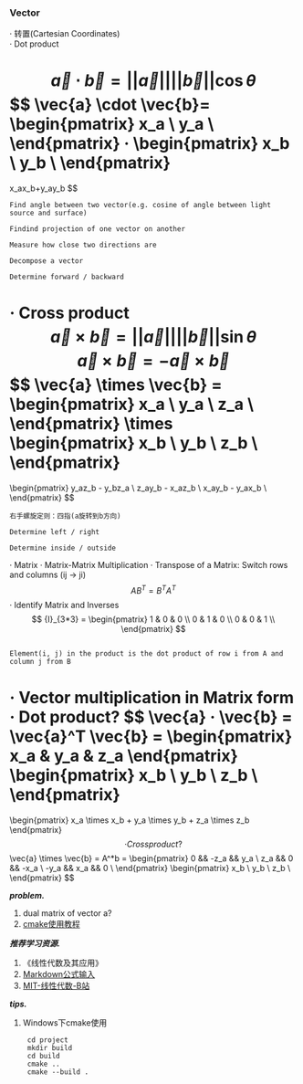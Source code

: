 ### Vector

· 转置(Cartesian Coordinates)  
· Dot product  

$$ \vec{a} \cdot \vec{b}=||\vec{a}||||\vec{b}||\cos\theta $$
$$ \vec{a} \cdot \vec{b}=
\begin{pmatrix} 
x_a \\ 
y_a \\
\end{pmatrix}
·
\begin{pmatrix} 
x_b \\ 
y_b \\
\end{pmatrix}
=
x_ax_b+y_ay_b
$$

```
Find angle between two vector(e.g. cosine of angle between light source and surface)

Findind projection of one vector on another

Measure how close two directions are

Decompose a vector

Determine forward / backward
```

· Cross product
$$ \vec{a} \times \vec{b} = ||\vec{a}||||\vec{b}||\sin\theta $$
$$ \vec{a} \times \vec{b} = -\vec{a} \times \vec{b} $$
$$ \vec{a} \times \vec{b} = 
\begin{pmatrix} 
x_a \\ 
y_a \\
z_a \\
\end{pmatrix}
\times
\begin{pmatrix}
x_b \\
y_b \\
z_b \\
\end{pmatrix}
=
\begin{pmatrix}
y_az_b - y_bz_a \\
z_ay_b - x_az_b \\
x_ay_b - y_ax_b \\
\end{pmatrix}
$$ 
```
右手螺旋定则：四指(a旋转到b方向)

Determine left / right

Determine inside / outside

```

· Matrix
· Matrix-Matrix Multiplication
· Transpose of a Matrix: Switch rows and columns (ij -> ji)
$$ {AB}^T = B^TA^T $$
· Identify Matrix and Inverses
$$ {I}_{3*3} = 
\begin{pmatrix}
1 & 0 & 0 \\
0 & 1 & 0 \\
0 & 0 & 1 \\
\end{pmatrix}
$$
```

Element(i, j) in the product is the dot product of row i from A and column j from B

```


· **Vector multiplication in Matrix form**  
· Dot product?
$$ \vec{a} · \vec{b} = \vec{a}^T \vec{b} =
\begin{pmatrix}
x_a & y_a & z_a
\end{pmatrix}
\begin{pmatrix}
x_b \\
y_b \\
z_b \\
\end{pmatrix}
=
\begin{pmatrix}
x_a \times x_b + y_a \times y_b + z_a \times z_b
\end{pmatrix}
$$
· Cross product?
$$ \vec{a} \times \vec{b} =
A^*b = 
\begin{pmatrix}
0 && -z_a && y_a \\
z_a && 0 && -x_a \\
-y_a && x_a && 0 \\
\end{pmatrix}
\begin{pmatrix}
x_b \\
y_b \\
z_b \\
\end{pmatrix}
$$


***problem.***
1. dual matrix of vector a?
2. [cmake使用教程](https://juejin.cn/post/6844903557183832078)

***推荐学习资源.***
1. 《线性代数及其应用》
2. [Markdown公式输入](https://www.zybuluo.com/codeep/note/163962)
3. [MIT-线性代数-B站](https://www.bilibili.com/video/BV16Z4y1U7oU/?spm_id_from=333.788.recommend_more_video.3)

***tips.***
1. Windows下cmake使用
   ```
    cd project
    mkdir build
    cd build
    cmake ..
    cmake --build .
   ```

